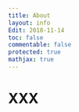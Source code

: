 ```yaml
---
title: About
layout: info
Edit: 2018-11-14
toc: false
commentable: false
protected: true
mathjax: true
---
```


# XXX
